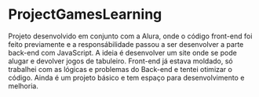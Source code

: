 # ProjectGamesLearning

Projeto desenvolvido em conjunto com a Alura, onde o código front-end foi feito previamente e a responsábilidade passou a ser desenvolver a parte back-end com JavaScript.
A ideia é desenvolver um site onde se pode alugar e devolver jogos de tabuleiro. Front-end já estava moldado, só trabalhei com as lógicas e problemas do Back-end e tentei otimizar o código. 
Ainda é um projeto básico e tem espaço para desenvolvimento e melhoria.
